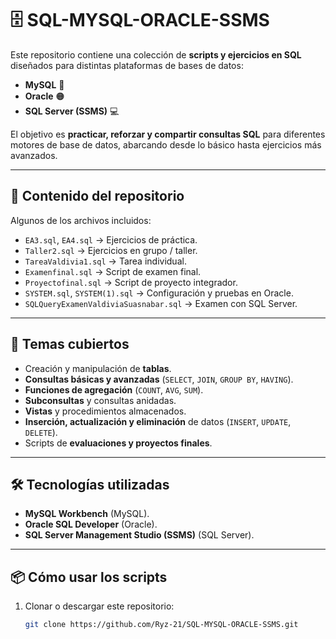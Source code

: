 # 🗄️ SQL-MYSQL-ORACLE-SSMS

Este repositorio contiene una colección de **scripts y ejercicios en SQL** diseñados para distintas plataformas de bases de datos:  
- **MySQL** 🐬  
- **Oracle** 🟠  
- **SQL Server (SSMS)** 💻  

El objetivo es **practicar, reforzar y compartir consultas SQL** para diferentes motores de base de datos, abarcando desde lo básico hasta ejercicios más avanzados.

---

## 📂 Contenido del repositorio

Algunos de los archivos incluidos:

- `EA3.sql`, `EA4.sql` → Ejercicios de práctica.  
- `Taller2.sql` → Ejercicios en grupo / taller.  
- `TareaValdivia1.sql` → Tarea individual.  
- `Examenfinal.sql` → Script de examen final.  
- `Proyectofinal.sql` → Script de proyecto integrador.  
- `SYSTEM.sql`, `SYSTEM(1).sql` → Configuración y pruebas en Oracle.  
- `SQLQueryExamenValdiviaSuasnabar.sql` → Examen con SQL Server.  

---

## 🚀 Temas cubiertos

- Creación y manipulación de **tablas**.  
- **Consultas básicas y avanzadas** (`SELECT`, `JOIN`, `GROUP BY`, `HAVING`).  
- **Funciones de agregación** (`COUNT`, `AVG`, `SUM`).  
- **Subconsultas** y consultas anidadas.  
- **Vistas** y procedimientos almacenados.  
- **Inserción, actualización y eliminación** de datos (`INSERT`, `UPDATE`, `DELETE`).  
- Scripts de **evaluaciones y proyectos finales**.  

---

## 🛠️ Tecnologías utilizadas

- **MySQL Workbench** (MySQL).  
- **Oracle SQL Developer** (Oracle).  
- **SQL Server Management Studio (SSMS)** (SQL Server).  

---

## 📦 Cómo usar los scripts

1. Clonar o descargar este repositorio:  
   ```bash
   git clone https://github.com/Ryz-21/SQL-MYSQL-ORACLE-SSMS.git
